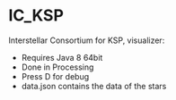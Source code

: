 # IC_KSP

Interstellar Consortium for KSP, visualizer:
 - Requires Java 8 64bit
 - Done in Processing
 - Press D for debug
 - data.json contains the data of the stars
